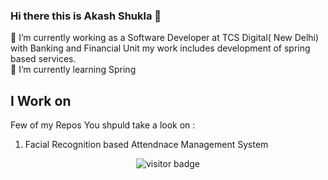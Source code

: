 ### Hi there this is Akash Shukla 👋


🔭 I’m currently working as a Software Developer at TCS Digital( New Delhi) with Banking and Financial Unit my work includes development of spring based services.<br>
🌱 I’m currently learning Spring 

<h2> I Work on  </h2>



Few of my Repos You shpuld take a look on :

<ol>
    <li> Facial Recognition based Attendnace Management System </li>
</ol>



<p align='center'> <img align="center" src="https://visitor-badge.glitch.me/badge?page_id=shuklaa884-visitor-badge" alt="visitor badge"/> </p>
